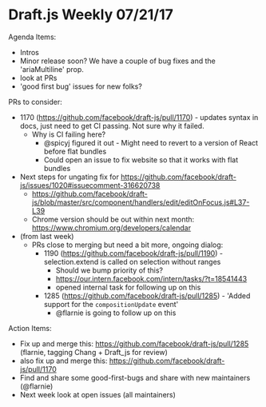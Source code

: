 # Draft.js Weekly 07/21/17

Agenda Items:

* Intros
* Minor release soon? We have a couple of bug fixes and the 'ariaMultiline' prop.
* look at PRs
* 'good first bug' issues for new folks?

PRs to consider:

* 1170 (https://github.com/facebook/draft-js/pull/1170) - updates syntax in docs, just need to get CI passing. Not sure why it failed.
    * Why is CI failing here?
      * @spicyj figured it out - Might need to revert to a version of React before flat bundles
      * Could open an issue to fix website so that it works with flat bundles
* Next steps for ungating fix for https://github.com/facebook/draft-js/issues/1020#issuecomment-316620738
    * https://github.com/facebook/draft-js/blob/master/src/component/handlers/edit/editOnFocus.js#L37-L39
    * Chrome version should be out within next month: https://www.chromium.org/developers/calendar
* (from last week)
    * PRs close to merging but need a bit more, ongoing dialog:
        * 1190 (https://github.com/facebook/draft-js/pull/1190) - selection.extend is called on selection without ranges
            * Should we bump priority of this?
            * https://our.intern.facebook.com/intern/tasks/?t=18541443
            * opened internal task for following up on this
        * 1285 (https://github.com/facebook/draft-js/pull/1285) - 'Added support for the `compositionUpdate` event'
            * @flarnie is going to follow up on this

Action Items:

* Fix up and merge this: https://github.com/facebook/draft-js/pull/1285 (flarnie, tagging Chang + Draft_js for review)
* also fix up and merge this: https://github.com/facebook/draft-js/pull/1170
* Find and share some good-first-bugs and share with new maintainers (@flarnie)
* Next week look at open issues (all maintainers)
